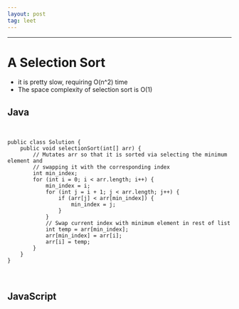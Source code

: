 ```yaml
---
layout: post
tag: leet
---
```

***

# A Selection Sort
- it is pretty slow, requiring O(n^2) time
- The space complexity of selection sort is O(1)

## Java
<br>

```
public class Solution {
    public void selectionSort(int[] arr) {
        // Mutates arr so that it is sorted via selecting the minimum element and
        // swapping it with the corresponding index
        int min_index;
        for (int i = 0; i < arr.length; i++) {
            min_index = i;
            for (int j = i + 1; j < arr.length; j++) {
                if (arr[j] < arr[min_index]) {
                    min_index = j;
                }
            }
            // Swap current index with minimum element in rest of list
            int temp = arr[min_index];
            arr[min_index] = arr[i];
            arr[i] = temp;
        }
    }
}
```
<br>

## JavaScript



